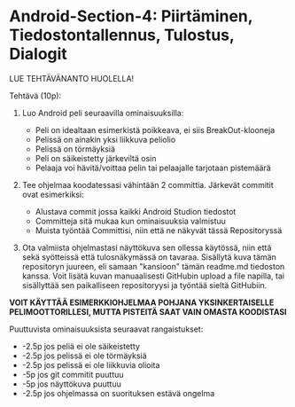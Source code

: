 # Android-Section-4: Piirtäminen, Tiedostontallennus, Tulostus, Dialogit

LUE TEHTÄVÄNANTO HUOLELLA!

Tehtävä (10p): 

1. Luo Android peli seuraavilla ominaisuuksilla:

    * Peli on idealtaan esimerkistä poikkeava, ei siis BreakOut-klooneja
    * Pelissä on ainakin yksi liikkuva peliolio
    * Pelissä on törmäyksiä
    * Peli on säikeistetty järkeviltä osin
    * Pelaaja voi hävitä/voittaa pelin tai pelaajalle tarjotaan pistemäärä

2. Tee ohjelmaa koodatessasi vähintään 2 committia. Järkevät commitit ovat esimerkiksi:

    * Alustava commit jossa kaikki Android Studion tiedostot
    * Committeja sitä mukaa kun ominaisuuksia valmistuu
    * Muista työntää Committisi, niin että ne näkyvät tässä Repositoryssä

3. Ota valmiista ohjelmastasi näyttökuva sen ollessa käytössä, niin että sekä syötteissä että tulosnäkymässä on tavaraa. Sisällytä kuva tämän repositoryn juureen, eli samaan "kansioon" tämän readme.md tiedoston kanssa. Voit lisätä kuvan manuaalisesti GitHubin upload a file napilla, tai sisällyttää sen paikalliseen repositoryysi ja työntää sieltä GitHubiin.

**VOIT KÄYTTÄÄ ESIMERKKIOHJELMAA POHJANA YKSINKERTAISELLE PELIMOOTTORILLESI, MUTTA PISTEITÄ SAAT VAIN OMASTA KOODISTASI**

Puuttuvista ominaisuuksista seuraavat rangaistukset:
*  -2.5p jos peliä ei ole säikeistetty
*  -2.5p jos pelissä ei ole törmäyksiä
*  -2.5p jos pelissä ei ole liikkuvia olioita
*  -5p jos git commitit puuttuu
*  -5p jos näyttökuva puuttuu
*  -2.5p jos ohjelmassa on suorituksen estävä ongelma
